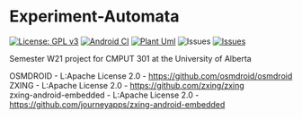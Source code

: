 # Experiment-Automata
[![License: GPL v3](https://img.shields.io/badge/License-GPLv3-blue.svg)](https://raw.githubusercontent.com/CMPUT301W21T03/Experiment-Automata/main/LICENSE)
[![Android CI](https://github.com/CMPUT301W21T03/Experiment-Automata/actions/workflows/android.yml/badge.svg)](https://github.com/CMPUT301W21T03/Experiment-Automata/actions/workflows/android.yml)
[![Plant Uml](https://github.com/CMPUT301W21T03/Experiment-Automata/actions/workflows/plantuml.yaml/badge.svg)](https://github.com/CMPUT301W21T03/Experiment-Automata/actions/workflows/plantuml.yaml)
![Issues](https://img.shields.io/github/contributors/CMPUT301W21T03/Experiment-Automata)
[![Issues](https://img.shields.io/github/issues/CMPUT301W21T03/Experiment-Automata)](https://github.com/CMPUT301W21T03/Experiment-Automata/issues) 

Semester W21 project for CMPUT 301 at the University of Alberta

OSMDROID - L:Apache License 2.0 - https://github.com/osmdroid/osmdroid  
ZXING - L:Apache License 2.0 - https://github.com/zxing/zxing  
zxing-android-embedded - L:Apache License 2.0 - https://github.com/journeyapps/zxing-android-embedded  
